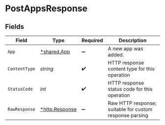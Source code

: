 # PostAppsResponse


## Fields

| Field                                                   | Type                                                    | Required                                                | Description                                             |
| ------------------------------------------------------- | ------------------------------------------------------- | ------------------------------------------------------- | ------------------------------------------------------- |
| `App`                                                   | [*shared.App](../../../pkg/models/shared/app.md)        | :heavy_minus_sign:                                      | A new app was added.                                    |
| `ContentType`                                           | *string*                                                | :heavy_check_mark:                                      | HTTP response content type for this operation           |
| `StatusCode`                                            | *int*                                                   | :heavy_check_mark:                                      | HTTP response status code for this operation            |
| `RawResponse`                                           | [*http.Response](https://pkg.go.dev/net/http#Response)  | :heavy_minus_sign:                                      | Raw HTTP response; suitable for custom response parsing |